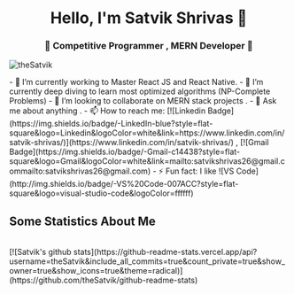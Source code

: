 <h1 align="center"> Hello, I'm Satvik Shrivas 👋</h1>
<h3 align="center">🚀 Competitive Programmer , MERN Developer 🚀</h3>
<p align="left"> <img src="https://komarev.com/ghpvc/?username=theSatvik" alt="theSatvik" /> </p>
- 🔭 I’m currently working to Master React JS and React Native.   
- 🌱 I’m currently deep diving to learn most optimized algorithms (NP-Complete Problems)
- 👯 I’m looking to collaborate on MERN stack projects . 
- 💬 Ask me about anything . 
- 📫 How to reach me:
[![Linkedin Badge](https://img.shields.io/badge/-LinkedIn-blue?style=flat-square&logo=Linkedin&logoColor=white&link=https://www.linkedin.com/in/satvik-shrivas/)](https://www.linkedin.com/in/satvik-shrivas/) 
, [![Gmail Badge](https://img.shields.io/badge/-Gmail-c14438?style=flat-square&logo=Gmail&logoColor=white&link=mailto:satvikshrivas26@gmail.commailto:satvikshrivas26@gmail.com)
- ⚡ Fun fact: I like ![VS Code](http://img.shields.io/badge/-VS%20Code-007ACC?style=flat-square&logo=visual-studio-code&logoColor=ffffff)

## Some Statistics About Me
<br>
[![Satvik's github stats](https://github-readme-stats.vercel.app/api?
username=theSatvik&include_all_commits=true&count_private=true&show_owner=true&show_icons=true&theme=radical)](https://github.com/theSatvik/github-readme-stats)<br>

